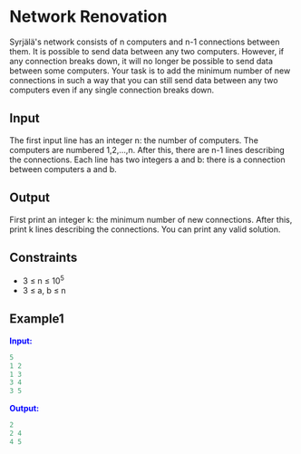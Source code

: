# Network Renovation 

Syrjälä's network consists of n computers and n-1 connections between them. It is possible to send data between any two computers.
However, if any connection breaks down, it will no longer be possible to send data between some computers. Your task is to add the minimum number of new connections in such a way that you can still send data between any two computers even if any single connection breaks down.

## Input

The first input line has an integer n: the number of computers. The computers are numbered 1,2,&hellip;,n.
After this, there are n-1 lines describing the connections. Each line has two integers a and b: there is a connection between computers a and b.

## Output

First print an integer k: the minimum number of new connections. After this, print k lines describing the connections. You can print any valid solution.

## Constraints

* 3 &le; n &le; 10<sup>5</sup>
* 3 &le; a, b &le; n


## Example1
<font color="blue">**Input:**</font>
```c++
5
1 2
1 3
3 4
3 5
```
<font color="blue">**Output:**</font>
```c++
2
2 4
4 5
``` 